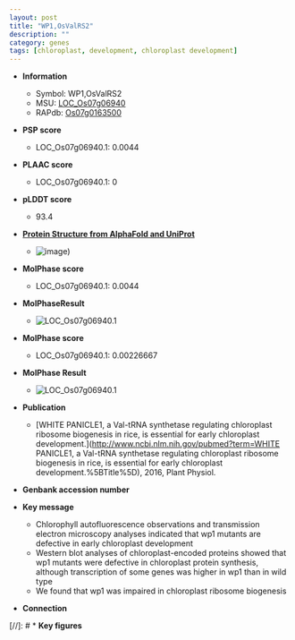 ```yaml
---
layout: post
title: "WP1,OsValRS2"
description: ""
category: genes
tags: [chloroplast, development, chloroplast development]
---
```


* **Information**  
    + Symbol: WP1,OsValRS2  
    + MSU: [LOC_Os07g06940](http://rice.plantbiology.msu.edu/cgi-bin/ORF_infopage.cgi?orf=LOC_Os07g06940)  
    + RAPdb: [Os07g0163500](http://rapdb.dna.affrc.go.jp/viewer/gbrowse_details/irgsp1?name=Os07g0163500)  

* **PSP score**  
    + LOC_Os07g06940.1: 0.0044 

* **PLAAC score**  
    + LOC_Os07g06940.1: 0 

* **pLDDT score**
    + 93.4

* **[Protein Structure from AlphaFold and UniProt](https://www.uniprot.org/uniprotkb/Q0D8F6/entry#structure)**
    + ![image](https://ricepsp.github.io/images/Q0/AF-Q0D8F6-F1.png))

* **MolPhase score**
    + LOC_Os07g06940.1: 0.0044

* **MolPhaseResult**
    + ![LOC_Os07g06940.1](https://ricepsp.github.io/pictures/LOC_Os07g/LOC_Os07g06940.1.png)

* **MolPhase score**
    + LOC_Os07g06940.1: 0.00226667

* **MolPhase Result**
    + ![LOC_Os07g06940.1](https://304243504.github.io/Pictures/LOC_Os07g/LOC_Os07g06940.1.png)

* **Publication**  
    + [WHITE PANICLE1, a Val-tRNA synthetase regulating chloroplast ribosome biogenesis in rice, is essential for early chloroplast development.](http://www.ncbi.nlm.nih.gov/pubmed?term=WHITE PANICLE1, a Val-tRNA synthetase regulating chloroplast ribosome biogenesis in rice, is essential for early chloroplast development.%5BTitle%5D), 2016, Plant Physiol.

* **Genbank accession number**  

* **Key message**  
    + Chlorophyll autofluorescence observations and transmission electron microscopy analyses indicated that wp1 mutants are defective in early chloroplast development
    + Western blot analyses of chloroplast-encoded proteins showed that wp1 mutants were defective in chloroplast protein synthesis, although transcription of some genes was higher in wp1 than in wild type
    + We found that wp1 was impaired in chloroplast ribosome biogenesis

* **Connection**  

[//]: # * **Key figures**  


